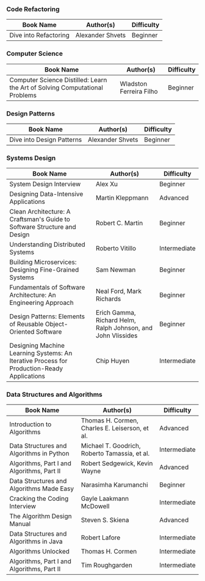 ### Code Refactoring

| Book Name                                                                   | Author(s)               | Difficulty     |
| --------------------------------------------------------------------------- | ----------------------- | -------------- |
| Dive into Refactoring                                                       | Alexander Shvets        | Beginner       |

### Computer Science

| Book Name                                                                   | Author(s)               | Difficulty     |
| --------------------------------------------------------------------------- | ----------------------- | -------------- |
| Computer Science Distilled: Learn the Art of Solving Computational Problems | Wladston Ferreira Filho | Beginner       |

### Design Patterns

| Book Name                                                                   | Author(s)               | Difficulty     |
| --------------------------------------------------------------------------- | ----------------------- | -------------- |
| Dive into Design Patterns                                                   | Alexander Shvets        | Beginner       |

### Systems Design

| Book Name                                                                   | Author(s)               | Difficulty     |
| --------------------------------------------------------------------------- | ----------------------- | -------------- |
| System Design Interview                                                     | Alex Xu                 | Beginner       |
| Designing Data-Intensive Applications                                       | Martin Kleppmann        | Advanced       |
| Clean Architecture: A Craftsman's Guide to Software Structure and Design    | Robert C. Martin        | Beginner       |
| Understanding Distributed Systems                                           | Roberto Vitillo         | Intermediate   |
| Building Microservices: Designing Fine-Grained Systems                      | Sam Newman              | Beginner       |
| Fundamentals of Software Architecture: An Engineering Approach              | Neal Ford, Mark Richards| Beginner       |
| Design Patterns: Elements of Reusable Object-Oriented Software              | Erich Gamma, Richard Helm, Ralph Johnson, and John Vlissides| Beginner |
| Designing Machine Learning Systems: An Iterative Process for Production-Ready Applications | Chip Huyen | Intermediate |

### Data Structures and Algorithms

| Book Name                                   | Author(s)                                   | Difficulty    |
|--------------------------------------------|---------------------------------------------|---------------|
| Introduction to Algorithms                  | Thomas H. Cormen, Charles E. Leiserson, et al. | Advanced      |
| Data Structures and Algorithms in Python    | Michael T. Goodrich, Roberto Tamassia, et al. | Intermediate  |
| Algorithms, Part I and Algorithms, Part II  | Robert Sedgewick, Kevin Wayne                 | Advanced      |
| Data Structures and Algorithms Made Easy     | Narasimha Karumanchi                          | Beginner      |
| Cracking the Coding Interview                | Gayle Laakmann McDowell                       | Intermediate  |
| The Algorithm Design Manual                  | Steven S. Skiena                             | Advanced      |
| Data Structures and Algorithms in Java       | Robert Lafore                                | Intermediate  |
| Algorithms Unlocked                          | Thomas H. Cormen                             | Intermediate  |
| Algorithms, Part I and Algorithms, Part II  | Tim Roughgarden                              | Intermediate  |

